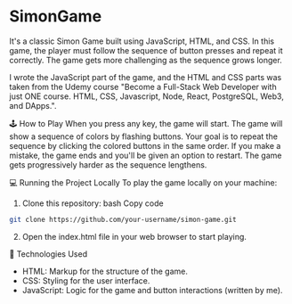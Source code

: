 # SimonGame
It's a classic Simon Game built using JavaScript, HTML, and CSS. In this game, the player must follow the sequence of button presses and repeat it correctly. The game gets more challenging as the sequence grows longer.

I wrote the JavaScript part of the game, and the HTML and CSS parts was taken from the Udemy course "Become a Full-Stack Web Developer with just ONE course. HTML, CSS, Javascript, Node, React, PostgreSQL, Web3, and DApps.".

🕹️ How to Play
When you press any key, the game will start.
The game will show a sequence of colors by flashing buttons.
Your goal is to repeat the sequence by clicking the colored buttons in the same order.
If you make a mistake, the game ends and you'll be given an option to restart.
The game gets progressively harder as the sequence lengthens.

💻 Running the Project Locally
To play the game locally on your machine:

1. Clone this repository:
bash
Copy code
```Bash
git clone https://github.com/your-username/simon-game.git
```
2. Open the index.html file in your web browser to start playing.

🧠 Technologies Used
- HTML: Markup for the structure of the game.
- CSS: Styling for the user interface.
- JavaScript: Logic for the game and button interactions (written by me).

